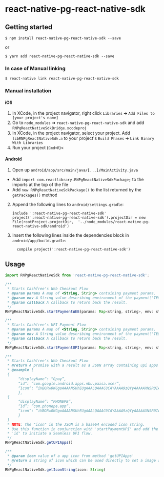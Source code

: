 
# react-native-pg-react-native-sdk

## Getting started

`$ npm install react-native-pg-react-native-sdk --save`
	
or

`$ yarn add react-native-pg-react-native-sdk --save`

### In case of Manual linking

`$ react-native link react-native-pg-react-native-sdk`

### Manual installation


#### iOS

1. In XCode, in the project navigator, right click `Libraries` ➜ `Add Files to [your project's name]`
2. Go to `node_modules` ➜ `react-native-pg-react-native-sdk` and add `RNPgReactNativeSdkBridge.xcodeproj`
3. In XCode, in the project navigator, select your project. Add `libRNPgReactNativeSdk.a` to your project's `Build Phases` ➜ `Link Binary With Libraries`
4. Run your project (`Cmd+R`)<

#### Android

1. Open up `android/app/src/main/java/[...]/MainActivity.java`
  - Add `import com.reactlibrary.RNPgReactNativeSdkPackage;` to the imports at the top of the file
  - Add `new RNPgReactNativeSdkPackage()` to the list returned by the `getPackages()` method
2. Append the following lines to `android/settings.gradle`:
  	```
  	include ':react-native-pg-react-native-sdk'
  	project(':react-native-pg-react-native-sdk').projectDir = new File(rootProject.projectDir, 	'../node_modules/react-native-pg-react-native-sdk/android')
  	```
3. Insert the following lines inside the dependencies block in `android/app/build.gradle`:
  	```
      compile project(':react-native-pg-react-native-sdk')
  	```


## Usage
```javascript
import RNPgReactNativeSdk from 'react-native-pg-react-native-sdk';

/**
 * Starts Cashfree's Web Checkout Flow
 * @param params A map of <String, String> containing payment params.
 * @param env A String value describing environment of the payment('TEST' or 'PROD').
 * @param callback A callback to return back the result.
 */
RNPgReactNativeSdk.startPaymentWEB(params: Map<string, string>, env: string, callback: (responseJson: string) => void)

/**
 * Starts Cashfree's UPI Payment Flow
 * @param params A map of <String, String> containing payment params.
 * @param env A String value describing environment of the payment('TEST' or 'PROD').
 * @param callback A callback to return back the result.
 */
RNPgReactNativeSdk.startPaymentUPI(params: Map<string, string>, env: string, callback: (responseJson: string) => void)

/**
 * Starts Cashfree's Web Checkout Flow
 * @return A promise with a result as a JSON array containing upi apps installed in user device.
 * @example [
 {
      “displayName”: “Gpay”,
      “id”: “com.google.android.apps.nbu.paisa.user”,
      “icon”: “iVBORw0KGgoAAAANSUhEUgAAALQAAAC0CAYAAAA9zQYyAAAAAXNSR0IArs4c6QAA... (in base64)”
      },
 {
      “displayName”: “PHONEPE”,
      “id”: “com.phonepe.app”,
      “icon”: “iVBORw0KGgoAAAANSUhEUgAAALQAAAC0CAYAAAA9zQYyAAAAAXNSR0IArs4c6QAA... (in base64)”
      }
 ]
 * NOTE: the "icon" in the JSON is a base64 encoded icon string.
 * Use this function in conjunction with 'startPaymentUPI' and add the key as 'appName' in the params with the value as
 * 'id' to initiate a Seamless UPI flow.
 */
RNPgReactNativeSdk.getUPIApps()

/**
 * @param icon value of a app icon from method 'getUPIApps'
 * @return a string of icon which can be used directly to set a image source.
 */
RNPgReactNativeSdk.getIconString(icon: String)
```
